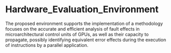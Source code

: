 # Hardware_Evaluation_Environment
The proposed environment supports the implementation of a methodology focuses on the accurate and efficient analysis of fault effects in microarchitectural control units of GPUs, as well as their capacity to propagate, possibly identifying equivalent error effects during the execution of instructions by a parallel application.
